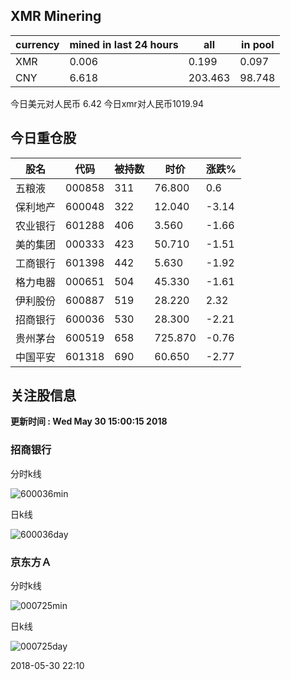 ## XMR Minering

|currency|mined in last 24 hours|all|in pool|
|---|---|---|---|
|XMR|0.006|0.199|0.097|
|CNY|6.618|203.463|98.748|

今日美元对人民币 6.42	今日xmr对人民币1019.94


## 今日重仓股 

|股名|代码|被持数|时价|涨跌%|
|---|---|---|---|---|
|五粮液|000858|311|76.800|0.6|
|保利地产|600048|322|12.040|-3.14|
|农业银行|601288|406|3.560|-1.66|
|美的集团|000333|423|50.710|-1.51|
|工商银行|601398|442|5.630|-1.92|
|格力电器|000651|504|45.330|-1.61|
|伊利股份|600887|519|28.220|2.32|
|招商银行|600036|530|28.300|-2.21|
|贵州茅台|600519|658|725.870|-0.76|
|中国平安|601318|690|60.650|-2.77|

## 关注股信息
**更新时间 : Wed May 30 15:00:15 2018**
### 招商银行 
分时k线

![600036min](http://image.sinajs.cn/newchart/min/n/sh600036.gif)

日k线

![600036day](http://image.sinajs.cn/newchart/daily/n/sh600036.gif)

### 京东方Ａ 
分时k线

![000725min](http://image.sinajs.cn/newchart/min/n/sz000725.gif)

日k线

![000725day](http://image.sinajs.cn/newchart/daily/n/sz000725.gif)

2018-05-30 22:10